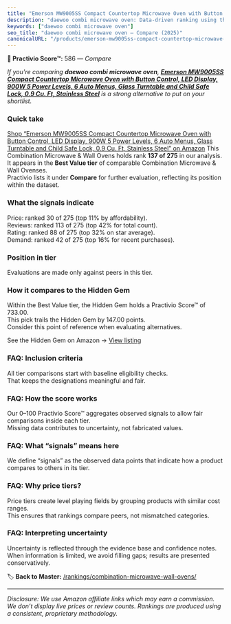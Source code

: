 ```yaml
---
title: "Emerson MW9005SS Compact Countertop Microwave Oven with Button Control, LED Display, 900W 5 Power Levels, 6 Auto Menus, Glass Turntable and Child Safe Lock, 0.9 Cu. Ft, Stainless Steel"
description: "daewoo combi microwave oven: Data-driven ranking using the Practivio Score™. Positioned by quality, value, demand, findability, momentum."
keywords: ["daewoo combi microwave oven"]
seo_title: "daewoo combi microwave oven — Compare (2025)"
canonicalURL: "/products/emerson-mw9005ss-compact-countertop-microwave-oven-with-button-control-led-display-900w-5-power-levels-6-auto-menus-glass-turntable-and-child-safe-lock-09-cu-ft-stainless-steel-B0CSFC2V6T/"
---
```


**🛒 Practivio Score™:** 586 — _Compare_


*If you're comparing **daewoo combi microwave oven**, **[Emerson MW9005SS Compact Countertop Microwave Oven with Button Control, LED Display, 900W 5 Power Levels, 6 Auto Menus, Glass Turntable and Child Safe Lock, 0.9 Cu. Ft, Stainless Steel](https://www.amazon.com/dp/B0CSFC2V6T?tag=practivio-20)** is a strong alternative to put on your shortlist.*
### Quick take
[Shop “Emerson MW9005SS Compact Countertop Microwave Oven with Button Control, LED Display, 900W 5 Power Levels, 6 Auto Menus, Glass Turntable and Child Safe Lock, 0.9 Cu. Ft, Stainless Steel” on Amazon](https://www.amazon.com/dp/B0CSFC2V6T?tag=practivio-20)
This Combination Microwave & Wall Ovens holds rank **137 of 275** in our analysis.  
It appears in the **Best Value tier** of comparable Combination Microwave & Wall Ovenses.  
Practivio lists it under **Compare** for further evaluation, reflecting its position within the dataset.

### What the signals indicate
Price: ranked 30 of 275 (top 11% by affordability).  
Reviews: ranked 113 of 275 (top 42% for total count).  
Rating: ranked 88 of 275 (top 32% on star average).  
Demand: ranked 42 of 275 (top 16% for recent purchases).

### Position in tier
Evaluations are made only against peers in this tier.

### How it compares to the Hidden Gem
Within the Best Value tier, the Hidden Gem holds a Practivio Score™ of 733.00.  
This pick trails the Hidden Gem by 147.00 points.  
Consider this point of reference when evaluating alternatives.  

See the Hidden Gem on Amazon → [View listing](https://www.amazon.com/dp/B0DY11H2PJ?tag=practivio-20)

### FAQ: Inclusion criteria
All tier comparisons start with baseline eligibility checks.  
That keeps the designations meaningful and fair.

### FAQ: How the score works
Our 0–100 Practivio Score™ aggregates observed signals to allow fair comparisons inside each tier.  
Missing data contributes to uncertainty, not fabricated values.

### FAQ: What “signals” means here
We define “signals” as the observed data points that indicate how a product compares to others in its tier.

### FAQ: Why price tiers?
Price tiers create level playing fields by grouping products with similar cost ranges.  
This ensures that rankings compare peers, not mismatched categories.

### FAQ: Interpreting uncertainty
Uncertainty is reflected through the evidence base and confidence notes.  
When information is limited, we avoid filling gaps; results are presented conservatively.

<!-- Missing template for Compare/CompareWithinPriceClass -->


🏷️ **Back to Master:** [/rankings/combination-microwave-wall-ovens/](/rankings/combination-microwave-wall-ovens/)

---
_Disclosure: We use Amazon affiliate links which may earn a commission. We don’t display live prices or review counts. Rankings are produced using a consistent, proprietary methodology._
